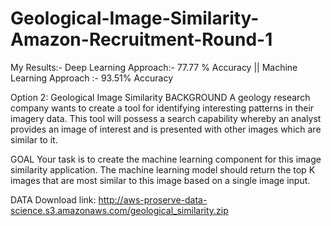 # Geological-Image-Similarity-Amazon-Recruitment-Round-1

My Results:-
Deep Learning Approach:- 77.77 % Accuracy ||
Machine Learning Approach :- 93.51% Accuracy

Option 2: Geological Image Similarity BACKGROUND A geology research company wants to create a tool for identifying interesting patterns in their imagery data. This tool will possess a search capability whereby an analyst provides an image of interest and is presented with other images which are similar to it. 

GOAL Your task is to create the machine learning component for this image similarity application. The machine learning model should return the top K images that are most similar to this image based on a single image input. 

DATA
Download link: http://aws-proserve-data-science.s3.amazonaws.com/geological_similarity.zip
